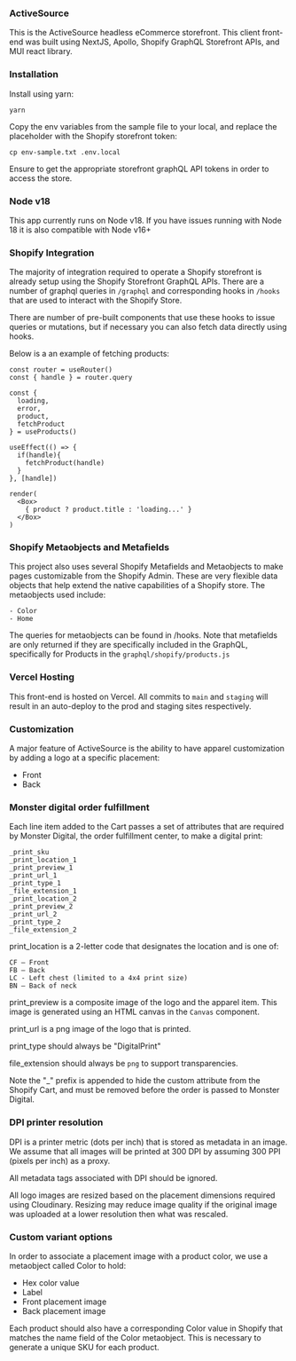 ### ActiveSource

This is the ActiveSource headless eCommerce storefront. This client front-end was built using NextJS, Apollo, Shopify GraphQL Storefront APIs, and MUI react library.

### Installation

Install using yarn:

```
yarn
```

Copy the env variables from the sample file to your local, and replace the placeholder with the Shopify storefront token:

```
cp env-sample.txt .env.local
```

Ensure to get the appropriate storefront graphQL API tokens in order to access the store.

### Node v18

This app currently runs on Node v18. If you have issues running with
Node 18 it is also compatible with Node v16+

### Shopify Integration

The majority of integration required to operate a Shopify storefront is already setup using the Shopify Storefront GraphQL APIs. There are a number of graphql queries in `/graphql` and corresponding hooks in `/hooks` that are used to interact with the Shopify Store.

There are number of pre-built components that use these hooks to issue queries or mutations, but if necessary you can also fetch data directly using hooks.

Below is a an example of fetching products:

```
const router = useRouter()
const { handle } = router.query

const {
  loading,
  error,
  product,
  fetchProduct
} = useProducts()

useEffect(() => {
  if(handle){
    fetchProduct(handle)
  }
}, [handle])

render(
  <Box>
    { product ? product.title : 'loading...' }
  </Box>
)
```

### Shopify Metaobjects and Metafields

This project also uses several Shopify Metafields and Metaobjects to make pages customizable from the Shopify Admin. These are very flexible
data objects that help extend the native capabilities of a Shopify store. The metaobjects used include:

```
- Color
- Home
```

The queries for metaobjects can be found in /hooks. Note that metafields are only returned if they are specifically included in the GraphQL, specifically for Products in the `graphql/shopify/products.js`

### Vercel Hosting

This front-end is hosted on Vercel. All commits to `main` and `staging` will result in an auto-deploy to the prod and staging sites respectively.

### Customization

A major feature of ActiveSource is the ability to have apparel customization by adding a logo at a specific placement:

- Front
- Back

### Monster digital order fulfillment

Each line item added to the Cart passes a set of attributes that are required by Monster Digital, the order fulfillment center, to make a digital print:

```
_print_sku
_print_location_1
_print_preview_1
_print_url_1
_print_type_1
_file_extension_1
_print_location_2
_print_preview_2
_print_url_2
_print_type_2
_file_extension_2
```

print_location is a 2-letter code that designates the location and is one of:

```
CF – Front
FB – Back
LC - Left chest (limited to a 4x4 print size)
BN – Back of neck
```

print_preview is a composite image of the logo and the apparel item. This image is generated using an HTML canvas in the `Canvas` component.

print_url is a png image of the logo that is printed.

print_type should always be "DigitalPrint"

file_extension should always be `png` to support transparencies.

Note the "\_" prefix is appended to hide the custom attribute from the Shopify Cart, and must be removed before the order is passed to Monster Digital.

### DPI printer resolution

DPI is a printer metric (dots per inch) that is stored as metadata in an image. We assume that all images will be printed at 300 DPI by assuming 300 PPI (pixels per inch) as a proxy.

All metadata tags associated with DPI should be ignored.

All logo images are resized based on the placement dimensions required using Cloudinary. Resizing may reduce image quality if the original image was uploaded at a lower resolution then what was rescaled.

### Custom variant options

In order to associate a placement image with a product color, we use a metaobject called Color to hold:

- Hex color value
- Label
- Front placement image
- Back placement image

Each product should also have a corresponding Color value in Shopify that matches the name field of the Color metaobject. This is necessary to generate a unique SKU for each product.
